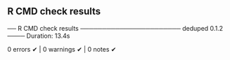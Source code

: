 ## R CMD check results

── R CMD check results ─────────────────────── deduped 0.1.2 ────
Duration: 13.4s

0 errors ✔ | 0 warnings ✔ | 0 notes ✔
